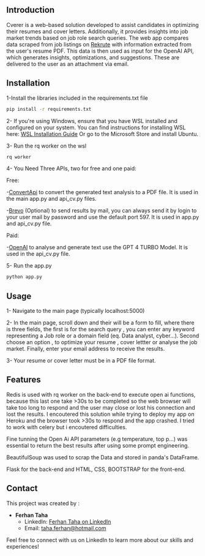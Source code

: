 ## Introduction
Cverer is a web-based solution developed to assist candidates in optimizing their resumes and cover letters. Additionally, it provides insights into job market trends based on job role search queries. The web app compares data scraped from job listings on [Rekrute](https://www.rekrute.com/) with information extracted from the user's resume PDF. This data is then used as input for the OpenAI API, which generates insights, optimizations, and suggestions. These are delivered to the user as an attachment via email.

## Installation

1-Install the libraries included in the requirements.txt file 
```bash
pip install -r requirements.txt
```
2- If you're using Windows, ensure that you have WSL installed and configured on your system. You can find instructions for installing WSL here: [WSL Installation Guide](https://docs.microsoft.com/en-us/windows/wsl/install) Or go to the Microsoft Store and install Ubuntu.

3- Run the rq worker on the wsl
```bash
rq worker
```

4- You Need Three APIs, two for free and one paid:

Free:

-[ConvertApi](https://www.convertapi.com/) to convert the generated text analysis to a PDF file. It is used in the main app.py and api_cv.py files.

-[Brevo](https://www.brevo.com/fr/lp/smtp/) (Optional) to send results by mail, you can always send it by login to your user mail by password and use the default port 597. It is used in app.py and api_cv.py file.

Paid:

-[OpenAI](https://openai.com/) to analyse and generate text use the GPT 4 TURBO Model. It is used in the api_cv.py file.

5- Run the app.py
```bash
python app.py
```

## Usage
1- Navigate to the main page (typically localhost:5000)

2- In the main page, scroll down and their will be a form to fill, where there is three fields, the first is for the search query , you can enter any keyword representing a Job role or a domain field (eq. Data analyst, cyber...). Second choose an option , to optimize your resume , cover lettter or analyse the job market. Finally, enter your email address to receive the results.

3- Your resume or cover letter must be in a PDF file format.

## Features
Redis is used with rq worker on the back-end to execute open ai functions, because this last one take >30s to be completed so the web browser will take too long to respond and the user may close or lost his connection and lost the results. I encoutered this solution while trying to deploy my app on Heroku and the browser took >30s to respond and the app crashed. I tried to work with celery but i encoutered difficulties.

Fine tunning the Open Ai API parameters (e.g temperature, top p...) was essential to return the best results after using some prompt engineering.

BeautifulSoup was used to scrap the Data and stored in panda's DataFrame.

Flask for the back-end and HTML, CSS, BOOTSTRAP for the front-end.


## Contact 
This project was created by :

- **Ferhan Taha**
  - LinkedIn: [Ferhan Taha on LinkedIn](https://www.linkedin.com/in/tferhan/)
  - Email: taha.ferhan@hotmail.com


Feel free to connect with us on LinkedIn to learn more about our skills and experiences!






